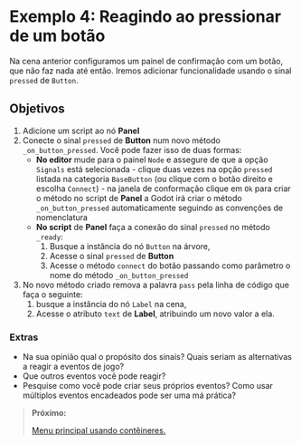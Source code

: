 # Exemplo 4: Reagindo ao pressionar de um botão

Na cena anterior configuramos um painel de confirmação com um botão, que não faz nada até então. Iremos adicionar funcionalidade usando o sinal `pressed` de `Button`.

## Objetivos

1. Adicione um script ao nó **Panel**
2. Conecte o sinal `pressed` de **Button** num novo método `_on_button_pressed`. Você pode fazer isso de duas formas:
    - **No editor** mude para o painel `Node` e assegure de que a opção `Signals` está selecionada - clique duas vezes na opção `pressed` listada na categoria `BaseButton` (ou clique com o botão direito e escolha `Connect`) - na janela de conformação clique em `Ok` para criar o método no script de **Panel** a Godot irá criar o método `_on_button_pressed` automaticamente seguindo as convenções de nomenclatura
    - **No script** de **Panel** faça a conexão do sinal `pressed` no método `_ready`:
        1. Busque a instância do nó `Button` na árvore,
        2. Acesse o sinal `pressed` de **Button**
        3. Acesse o método `connect` do botão passando como parâmetro o nome do método `_on_button_pressed`
3. No novo método criado remova a palavra `pass` pela linha de código que faça o seguinte:
    1. busque a instância do nó `Label` na cena,
    2. Acesse o atributo `text` de **Label**, atribuindo um novo valor a ela.

### Extras

- Na sua opinião qual o propósito dos sinais? Quais seriam as alternativas a reagir a eventos de jogo?
- Que outros eventos você pode reagir?
- Pesquise como você pode criar seus próprios eventos? Como usar múltiplos eventos encadeados pode ser uma má prática?

> **Próximo:**
> 
> [Menu principal usando contêineres.](../5/README.md)
